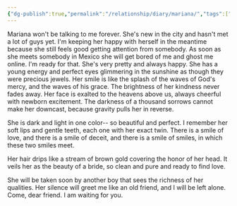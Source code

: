 ```yaml
---
{"dg-publish":true,"permalink":"/relationship/diary/mariana/","tags":["diary","crush"],"created":"Feb 22, 2020, 8:38 PM"}
---
```



Mariana won't be talking to me forever. She's new in the city and hasn't met a lot of guys yet. I'm keeping her happy with herself in the meantime because she still feels good getting attention from somebody. As soon as she meets somebody in Mexico she will get bored of me and ghost me online. I'm ready for that. She's very pretty and always happy. She has a young energy and perfect eyes glimmering in the sunshine as though they were precious jewels. Her smile is like the splash of the waves of God's mercy, and the waves of his grace. The brightness of her kindness never fades away. Her face is exalted to the heavens above us, always cheerful with newborn excitement. The darkness of a thousand sorrows cannot make her downcast, because gravity pulls her in reverse.

She is dark and light in one color-- so beautiful and perfect. I remember her soft lips and gentle teeth, each one with her exact twin. There is a smile of love, and there is a smile of deceit, and there is a smile of smiles, in which these two smiles meet.

Her hair drips like a stream of brown gold covering the honor of her head. It veils her as the beauty of a bride, so clean and pure and ready to find love.

She will be taken soon by another boy that sees the richness of her qualities. Her silence will greet me like an old friend, and I will be left alone. Come, dear friend. I am waiting for you.